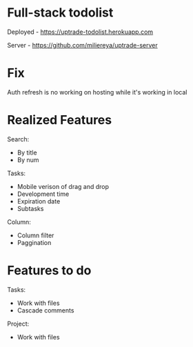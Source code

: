 # Full-stack todolist

Deployed - https://uptrade-todolist.herokuapp.com

Server - https://github.com/miliereya/uptrade-server

# Fix

Auth refresh is no working on hosting while it's working in local

# Realized Features

Search:

  - By title
  - By num
	
Tasks:

  - Mobile verison of drag and drop
  - Development time
  - Expiration date
  - Subtasks
	
Column:

  - Column filter
  - Paggination
	
# Features to do

Tasks:

  - Work with files
  - Cascade comments
	
Project:

  - Work with files
